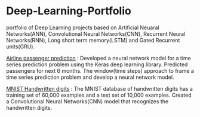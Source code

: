 # Deep-Learning-Portfolio
portfolio of Deep Learning projects based on Artificial Neuaral Networks(ANN), Convolutional Neural Networks(CNN), Recurrent Neural Networks(RNN), Long short term memory(LSTM) and Gated Recurrent units(GRU). 

[Airline passenger prediction](https://github.com/krishnavamshikorpal/Deep-Learning-Portfolio/blob/master/Airline%20Passengers%20prediction/international%20airline%20passengers%20prediction.ipynb) :  Developed a neural network model for a time series prediction problem using the Keras deep learning library. Predicted passengers for next 6 months. The window(time steps) approach to frame a time series prediction problem and develop a neural network model.

[MNIST Handwritten digits](https://github.com/krishnavamshikorpal/Deep-Learning-Portfolio/blob/master/MNIST_Hand_written_numbers.ipynb) : The MNIST database of handwritten digits has a training set of 60,000 examples and a test set of 10,000 examples. Created a Convolutional Neural Networks(CNN) model that recognizes the handwritten digits.
